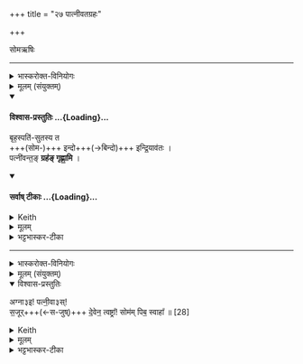 +++
title = "२७ पात्नीवतग्रहः"

+++
<div class="js_include" url="/vedAH_yajuH/taittirIyam/saMhitA/sarva-prastutiH/1/4_somAbhiShavAdi/27_pAtnIvatagrahaH"  newLevelForH1="1" includeTitle="true">


सोमऋषिः

_______
<details><summary>भास्करोक्त-विनियोगः</summary>

1उपांशुपात्रेण पात्नीवतम् आग्रयणाद् गृह्णाति - बृहस्पतिसुतस्येति ॥  
तत्र प्रथमा त्रिपदा गायत्री।
</details>
<details><summary>मूलम् (संयुक्तम्)</summary>

बृह॒स्पति॑सुतस्य त इन्दो इन्द्रि॒याव॑त॒ᳶ पत्नी॑वन्त॒ङ्ग्रह॑ङ्गृह्णा॒मि ।
</details>
<div class="js_include" newlevelforh1="4" title="विश्वास-प्रस्तुतिः" unfilled url="/vedAH_yajuH/taittirIyam/saMhitA/Rk/vishvAsa-prastutiH/1/4_somAbhiShavAdi/27_pAtnIvatagrahaH/02_bRhaspatisutasya_ta.md">
<details open><summary><h4>विश्वास-प्रस्तुतिः ...{Loading}...</h4></summary>

बृह॒स्पति॑-सुतस्य त  
+++(सोम-)+++ इन्दो+++(→बिन्दो)+++ इन्द्रि॒याव॑तः ।  
पत्नी॑वन्त॒ङ् **ग्रह॑ङ् गृह्णा॒मि** ।
</details>
</div>
<div class="js_include" newlevelforh1="4" title="सर्वाष् टीकाः" unfilled url="/vedAH_yajuH/taittirIyam/saMhitA/Rk/sarvASh_TIkAH/1/4_somAbhiShavAdi/27_pAtnIvatagrahaH/02_bRhaspatisutasya_ta.md">
<details open><summary><h4>सर्वाष् टीकाः ...{Loading}...</h4></summary>
<details><summary>Keith</summary>

Of thee, O drop, pressed by Brhaspati,  
and possessing power,  
I draw the cup connected with the wives.
</details>
<details><summary>मूलम्</summary>

बृह॒स्पति॑सुतस्य त इन्द्रो इन्द्रि॒याव॑तः ।  
पत्नी॑वन्त॒ङ्ग्रह॑ङ्गृह्णा॒मि ।
</details>
<details><summary>भट्टभास्कर-टीका</summary>

तत्र बृहस्पतिसुतस्येति प्रथमा व्याख्यायते । सोम उच्यते ।  

**इन्दो** सोम ते तव **बृहस्पतिसुतस्य** बृहस्पतिना ब्रह्मणैव सुतस्य । यद्वा - बृहतो महतो यज्ञाख्यस्य कर्मणः पत्या पालयित्रा यजमानेन सुतस्याभिषुतस्य । 'तृतीया कर्मणि' इति पूर्वपदप्रकृतिस्वरत्वम्, पूर्वपदं च वनस्पत्यादि, तस्यच सुट्स्वरावुक्तौ, तत्र वृत्तिविषये बृहच्छब्द आद्युदात्तः । ईन्द्रियावतः वीर्यवतः । 'मन्त्रे सोमाश्वेन्द्रियविश्वदेव्यस्य मतौ' इति दीर्घः । तवैकदेशेन पत्नीवन्तं ग्रहं गृह्णामि । 'छन्दसीरः' इति मतुपो वत्वम् ॥
</details>
</details>
</div>




_______
<details><summary>भास्करोक्त-विनियोगः</summary>

उत्तरया जुहोति । द्वितीया द्विपदा षोडशाक्षरा स्वाहाकारान्ता स्वयं यजुः । 
</details>
<details><summary>मूलम् (संयुक्तम्)</summary>

अग्ना३ इ पत्नी॒वा३स्स॒जूर्दे॒वेन॒ त्वष्ट्रा॒ सोम॑म्पिब॒ स्वाहा᳚ ॥ [28]
</details>
<details open><summary>विश्वास-प्रस्तुतिः</summary>

अग्ना३इ! पत्नी॒वा३स्!  
स॒जूर्+++(←स-जुष्)+++ दे॒वेन॒ त्वष्ट्रा᳚! सोम॑म् पिब॒ स्वाहा᳚ ॥ [28]
</details>
<details><summary>Keith</summary>

O Agni, with the wives, in unison with the god Tvastr, drink the Soma, hail.
</details>
<details><summary>मूलम्</summary>

अग्ना३इ पत्नी॒वा३स् स॒जूर् दे॒वेन॒ त्वष्ट्रा᳚ सोम॑म्पिब॒ स्वाहा᳚ ॥ [28]
</details>
<details><summary>भट्टभास्कर-टीका</summary>

2अथ द्वितीया - हे **अग्ने पत्नीवन् देवेन त्वष्ट्रा सजूः** समानप्रीतिः । नास्य पाने ऽन्वयः । 'ससजुषोः' इति रुत्वम् । 

**सोमं पिब** । द्वौ प्रत्येकमुच्येते । 

**स्वाहा** स्वाहुतमिदं तवास्तु । 'देवा वा इतैतः पत्नीः' इत्यादि ब्राह्मणम् , 'स सोमो नातिष्ठत स्त्रीभ्यो गृह्यमाणः' इत्यादि च ॥

**तत्राग्ना३इ पत्नीवा३** इत्युभयत्रापि 'दूराद्धूते च' इत्य् उदात्त-प्लुतः।  
'एचो प्रगृह्यस्यादूराद्धूते पूर्वस्यार्धस्योत्तरस्येदुतौ' इति पूर्वस्य प्लुतविकार इकारः ।  
स च छन्दस्-सङ्ख्याने नाद्रियते।  
उत्तरस्य पत्नीवा इत्यस्य 'मतुवसोः' इति रुत्वम्।  
द्वयोर् अपि षाष्ठिकम् आमन्त्रिताद्युदात्तत्वम्,  
द्वितीयस्यापि पूर्वस्याविद्यमानत्वात् प्लुतस्योदात्, तस्यासिद्धत्वात्, वर्ज्यमान-स्वरेण निवृत्तिः ।
</details>

</div>